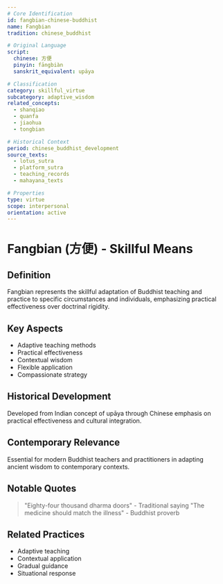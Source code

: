 ```yaml
---
# Core Identification
id: fangbian-chinese-buddhist
name: Fangbian
tradition: chinese_buddhist

# Original Language
script:
  chinese: 方便
  pinyin: fāngbiàn
  sanskrit_equivalent: upāya

# Classification
category: skillful_virtue
subcategory: adaptive_wisdom
related_concepts:
  - shanqiao
  - quanfa
  - jiaohua
  - tongbian

# Historical Context
period: chinese_buddhist_development
source_texts:
  - lotus_sutra
  - platform_sutra
  - teaching_records
  - mahayana_texts

# Properties
type: virtue
scope: interpersonal
orientation: active
---
```


# Fangbian (方便) - Skillful Means

## Definition
Fangbian represents the skillful adaptation of Buddhist teaching and practice to specific circumstances and individuals, emphasizing practical effectiveness over doctrinal rigidity.

## Key Aspects
- Adaptive teaching methods
- Practical effectiveness
- Contextual wisdom
- Flexible application
- Compassionate strategy

## Historical Development
Developed from Indian concept of upāya through Chinese emphasis on practical effectiveness and cultural integration.

## Contemporary Relevance
Essential for modern Buddhist teachers and practitioners in adapting ancient wisdom to contemporary contexts.

## Notable Quotes
> "Eighty-four thousand dharma doors" - Traditional saying
> "The medicine should match the illness" - Buddhist proverb

## Related Practices
- Adaptive teaching
- Contextual application
- Gradual guidance
- Situational response
